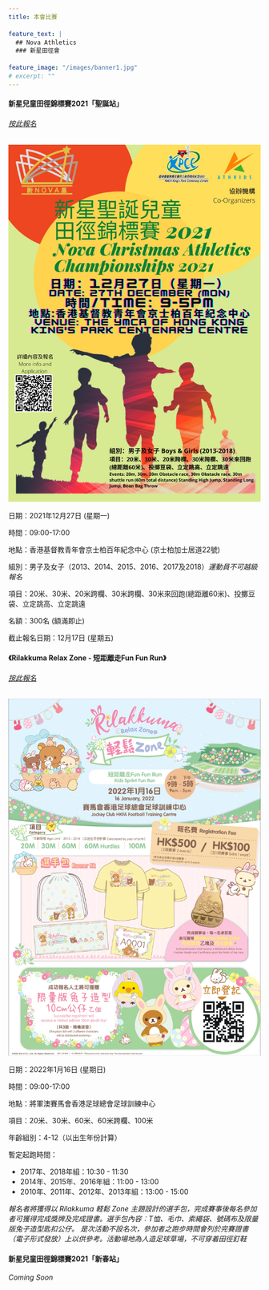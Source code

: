 ```yaml
---
title: 本會比賽

feature_text: |
  ## Nova Athletics
  ### 新星田徑會

feature_image: "/images/banner1.jpg"
# excerpt: ""
---
```

#### 新星兒童田徑錦標賽2021「聖誕站」

###### [按此報名](https://zfrmz.com/A0wWlWYpwvbiupXJCIjh)

![](/images/2021聖誕兒童錦標賽.jpeg)

日期：2021年12月27日 (星期一)

時間：09:00-17:00

地點：香港基督教青年會京士柏百年紀念中心 (京士柏加士居道22號)

組別：男子及女子（2013、2014、2015、2016、2017及2018）*運動員不可越級報名*

項目：20米、30米、20米跨欄、30米跨欄、30米來回跑(總距離60米)、投擲豆袋、立定跳高、立定跳遠

名額：300名 (額滿即止)

截止報名日期：12月17日 (星期五)



#### 《Rilakkuma Relax Zone - 短距離走Fun Fun Run》

###### [按此報名](https://docs.google.com/forms/d/e/1FAIpQLSekb1BIhLzpkZ5reRIW_wkXUjz67uAD9gmIMKJmGBS-UEdbdg/viewform?pli=1&pli=1)

![](/images/RKposter.jpg)

日期：2022年1月16日 (星期日)

時間：09:00-17:00

地點：將軍澳賽馬會香港足球總會足球訓練中心

項目：20米、30米、60米、60米跨欄、100米

年齡組別：4-12（以出生年份計算）

暫定起跑時間：
-    2017年、2018年組：10:30 - 11:30
-    2014年、2015年、2016年組：11:00 - 13:00
-    2010年、2011年、2012年、2013年組：13:00 - 15:00

*報名者將獲得以 Rilakkuma 軽鬆 Zone 主題設計的選手包，完成賽事後每名參加者可獲得完成獎牌及完成證書。選手包內容︰T恤、毛巾、索繩袋、號碼布及限量版兔子造型匙扣公仔。*
*是次活動不設名次，參加者之跑步時間會列於完賽證書（電子形式發放）上以供參考。活動場地為人造足球草場，不可穿着田徑釘鞋*

#### 新星兒童田徑錦標賽2021「新春站」

###### *Coming Soon*
